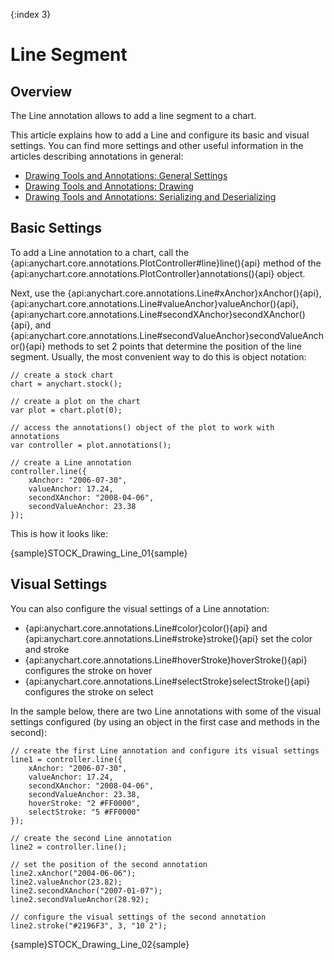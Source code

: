 {:index 3}
# Line Segment

## Overview

The Line annotation allows to add a line segment to a chart.

This article explains how to add a Line and configure its basic and visual settings. You can find more settings and other useful information in the articles describing annotations in general:

* [Drawing Tools and Annotations: General Settings](General_Settings)
* [Drawing Tools and Annotations: Drawing](Drawing)
* [Drawing Tools and Annotations: Serializing and Deserializing](Serializing_Deserializing)

## Basic Settings

To add a Line annotation to a chart, call the {api:anychart.core.annotations.PlotController#line}line(){api} method of the {api:anychart.core.annotations.PlotController}annotations(){api} object.

Next, use the {api:anychart.core.annotations.Line#xAnchor}xAnchor(){api}, {api:anychart.core.annotations.Line#valueAnchor}valueAnchor(){api}, {api:anychart.core.annotations.Line#secondXAnchor}secondXAnchor(){api}, and {api:anychart.core.annotations.Line#secondValueAnchor}secondValueAnchor(){api} methods to set 2 points that determine the position of the line segment. Usually, the most convenient way to do this is object notation:

```
// create a stock chart
chart = anychart.stock();

// create a plot on the chart
var plot = chart.plot(0);

// access the annotations() object of the plot to work with annotations
var controller = plot.annotations();

// create a Line annotation
controller.line({
    xAnchor: "2006-07-30",
    valueAnchor: 17.24,
    secondXAnchor: "2008-04-06",
    secondValueAnchor: 23.38
});
```

This is how it looks like:

{sample}STOCK\_Drawing\_Line\_01{sample}

## Visual Settings

You can also configure the visual settings of a Line annotation:

* {api:anychart.core.annotations.Line#color}color(){api} and {api:anychart.core.annotations.Line#stroke}stroke(){api} set the color and stroke
* {api:anychart.core.annotations.Line#hoverStroke}hoverStroke(){api} configures the stroke on hover
* {api:anychart.core.annotations.Line#selectStroke}selectStroke(){api} configures the stroke on select

In the sample below, there are two Line annotations with some of the visual settings configured (by using an object in the first case and methods in the second):

```
// create the first Line annotation and configure its visual settings
line1 = controller.line({
    xAnchor: "2006-07-30",
    valueAnchor: 17.24,
    secondXAnchor: "2008-04-06",
    secondValueAnchor: 23.38,
    hoverStroke: "2 #FF0000",
    selectStroke: "5 #FF0000"
});

// create the second Line annotation
line2 = controller.line();

// set the position of the second annotation
line2.xAnchor("2004-06-06");
line2.valueAnchor(23.82);
line2.secondXAnchor("2007-01-07");
line2.secondValueAnchor(28.92);
 
// configure the visual settings of the second annotation
line2.stroke("#2196F3", 3, "10 2");
```

{sample}STOCK\_Drawing\_Line\_02{sample}